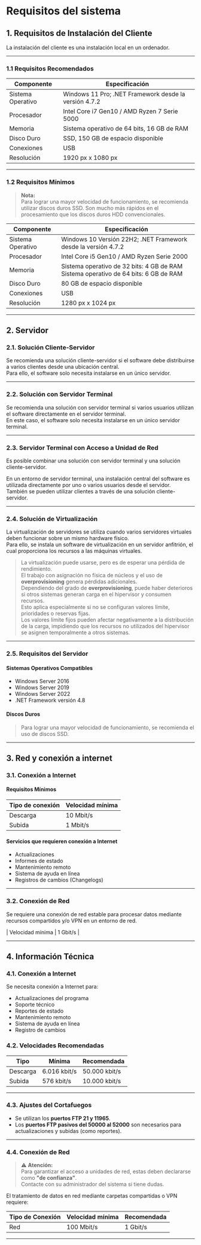 # Requisitos del sistema

## 1. Requisitos de Instalación del Cliente

La instalación del cliente es una instalación local en un ordenador.

---

### 1.1 Requisitos Recomendados

| Componente       | Especificación                                              |
|------------------|-------------------------------------------------------------|
| Sistema Operativo | Windows 11 Pro; .NET Framework desde la versión 4.7.2      |
| Procesador        | Intel Core i7 Gen10 / AMD Ryzen 7 Serie 5000              |
| Memoria           | Sistema operativo de 64 bits, 16 GB de RAM                 |
| Disco Duro        | SSD, 150 GB de espacio disponible                          |
| Conexiones        | USB                                                        |
| Resolución        | 1920 px x 1080 px                                          |

---

### 1.2 Requisitos Mínimos

> **Nota:**  
> Para lograr una mayor velocidad de funcionamiento, se recomienda utilizar discos duros SSD. Son mucho más rápidos en el procesamiento que los discos duros HDD convencionales.

| Componente       | Especificación                                              |
|------------------|-------------------------------------------------------------|
| Sistema Operativo | Windows 10 Versión 22H2; .NET Framework desde la versión 4.7.2 |
| Procesador        | Intel Core i5 Gen10 / AMD Ryzen Serie 2000                |
| Memoria           | Sistema operativo de 32 bits: 4 GB de RAM<br>Sistema operativo de 64 bits: 6 GB de RAM |
| Disco Duro        | 80 GB de espacio disponible                                |
| Conexiones        | USB                                                        |
| Resolución        | 1280 px x 1024 px                                          |

---

## 2. Servidor

### 2.1. Solución Cliente-Servidor

Se recomienda una solución cliente-servidor si el software debe distribuirse a varios clientes desde una ubicación central.  
Para ello, el software solo necesita instalarse en un único servidor.

---

### 2.2. Solución con Servidor Terminal

Se recomienda una solución con servidor terminal si varios usuarios utilizan el software directamente en el servidor terminal.  
En este caso, el software solo necesita instalarse en un único servidor terminal.

---

### 2.3. Servidor Terminal con Acceso a Unidad de Red

Es posible combinar una solución con servidor terminal y una solución cliente-servidor.

En un entorno de servidor terminal, una instalación central del software es utilizada directamente por uno o varios usuarios desde el servidor.  
También se pueden utilizar clientes a través de una solución cliente-servidor.

---

### 2.4. Solución de Virtualización

La virtualización de servidores se utiliza cuando varios servidores virtuales deben funcionar sobre un mismo hardware físico.  
Para ello, se instala un software de virtualización en un servidor anfitrión, el cual proporciona los recursos a las máquinas virtuales.

> La virtualización puede usarse, pero es de esperar una pérdida de rendimiento.  
> El trabajo con asignación no física de núcleos y el uso de **overprovisioning** genera pérdidas adicionales.  
> Dependiendo del grado de **overprovisioning**, puede haber deterioros si otros sistemas generan carga en el hipervisor y consumen recursos.  
> Esto aplica especialmente si no se configuran valores límite, prioridades o reservas fijas.  
> Los valores límite fijos pueden afectar negativamente a la distribución de la carga, impidiendo que los recursos no utilizados del hipervisor se asignen temporalmente a otros sistemas.

---

### 2.5. Requisitos del Servidor

#### Sistemas Operativos Compatibles

- Windows Server 2016  
- Windows Server 2019  
- Windows Server 2022  
- .NET Framework versión 4.8  

#### Discos Duros

> Para lograr una mayor velocidad de funcionamiento, se recomienda el uso de discos SSD.

---

## 3. Red y conexión a internet 

### 3.1. Conexión a Internet

#### Requisitos Mínimos

| Tipo de conexión | Velocidad mínima        |
|------------------|--------------------------|
| Descarga         | 10 Mbit/s                |
| Subida           | 1 Mbit/s                 |

#### Servicios que requieren conexión a Internet

- Actualizaciones    
- Informes de estado  
- Mantenimiento remoto  
- Sistema de ayuda en línea    
- Registros de cambios (Changelogs)  

---

### 3.2. Conexión de Red

Se requiere una conexión de red estable para procesar datos mediante recursos compartidos y/o VPN en un entorno de red.

| Velocidad mínima | 1 Gbit/s |

---

## 4. Información Técnica

### 4.1. Conexión a Internet

Se necesita conexión a Internet para:

- Actualizaciones del programa  
- Soporte técnico  
- Reportes de estado  
- Mantenimiento remoto  
- Sistema de ayuda en línea 
- Registro de cambios  

### 4.2. Velocidades Recomendadas

| Tipo     | Mínima           | Recomendada       |
|----------|------------------|-------------------|
| Descarga | 6.016 kbit/s     | 50.000 kbit/s     |
| Subida   | 576 kbit/s       | 10.000 kbit/s     |

---

### 4.3. Ajustes del Cortafuegos

- Se utilizan los **puertos FTP 21 y 11965**.
- Los **puertos FTP pasivos del 50000 al 52000** son necesarios para actualizaciones y subidas (como reportes).

---

### 4.4. Conexión de Red

> ⚠️ **Atención:**  
> Para garantizar el acceso a unidades de red, estas deben declararse como **"de confianza"**.  
> Contacte con su administrador del sistema si tiene dudas.

El tratamiento de datos en red mediante carpetas compartidas o VPN requiere:

| Tipo de Conexión | Velocidad mínima | Recomendada   |
|------------------|------------------|---------------|
| Red              | 100 Mbit/s       | 1 Gbit/s      |

---

